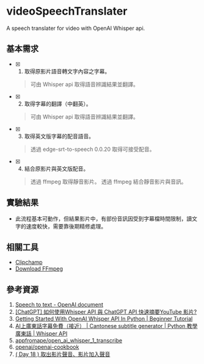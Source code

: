 # videoSpeechTranslater
A speech translater for video with OpenAI Whisper api.

## 基本需求
- [x] 1. 取得原影片語音轉文字內容之字幕。
    > 可由 Whisper api 取得語音辨識結果並翻譯。 
- [x] 2. 取得字幕的翻譯（中翻英）。
    > 可由 Whisper api 取得語音辨識結果並翻譯。 
- [x] 3. 取得英文版字幕的配音語音。
    > 透過 edge-srt-to-speech 0.0.20 取得可接受配音。
- [x] 4. 結合原影片與英文版配音。
    > 透過 ffmpeg 取得靜音影片。 
    > 透過 ffmpeg 結合靜音影片與音訊。 

## 實驗結果
- 此流程基本可動作，但結果影片中，有部份音訊因受到字幕檔時間限制，讀文字的速度較快，需要靠後期精修處理。

## 相關工具
- [Clipchamp](https://app.clipchamp.com/)
- [Download FFmpeg](https://ffmpeg.org/download.html#build-windows)

## 參考資源
1. [Speech to text - OpenAI document](https://platform.openai.com/docs/guides/speech-to-text)
2. [[ChatGPT] 如何使用Whisper API 與 ChatGPT API 快速摘要YouTube 影片?](https://youtu.be/uD5_pKbBhgo)
3. [Getting Started With OpenAI Whisper API In Python | Beginner Tutorial](https://youtu.be/BkcSJol59Rg)
4. [AI上廣東話字幕免費（接近） | Cantonese subtitle generator | Python 教學 廣東話 | Whisper API](https://youtu.be/04bgLwKjCmY)
5. [appfromape/open_ai_whisper_1_transcribe](https://github.com/appfromape/open_ai_whisper_1_transcribe)
6. [openai/openai-cookbook](https://github.com/openai/openai-cookbook)
7. [( Day 18 ) 取出影片聲音、影片加入聲音](https://ithelp.ithome.com.tw/articles/10292945?sc=rss.qu)
